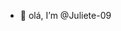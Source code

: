 - 👋 olá, I’m @Juliete-09


<!---
Juliete-09/Juliete-09 is a ✨ special ✨ repository because its `README.md` (this file) appears on your GitHub profile.
You can click the Preview link to take a look at your changes.
--->

